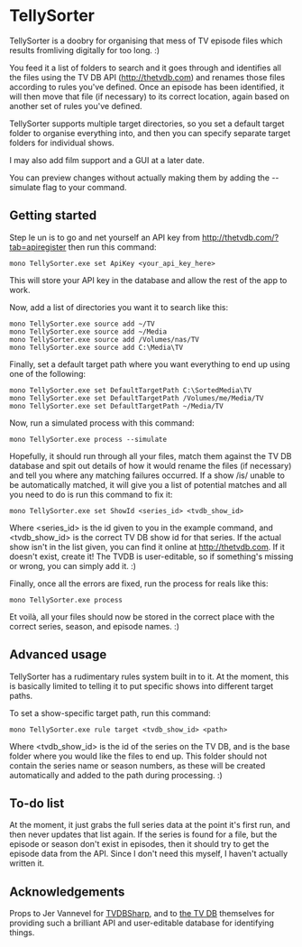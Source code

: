 # TellySorter

TellySorter is a doobry for organising that mess of TV episode files which results fromliving digitally for too
long. :)

You feed it a list of folders to search and it goes through and identifies all the files using the TV DB API
(http://thetvdb.com) and renames those files according to rules you've defined.  Once an episode has been
identified, it will then move that file (if necessary) to its correct location, again based on another set of
rules you've defined.

TellySorter supports multiple target directories, so you set a default target folder to organise everything into,
and then you can specify separate target folders for individual shows.

I may also add film support and a GUI at a later date.

You can preview changes without actually making them by adding the --simulate flag to your command.

## Getting started

Step le un is to go and net yourself an API key from http://thetvdb.com/?tab=apiregister then run this command:

    mono TellySorter.exe set ApiKey <your_api_key_here>

This will store your API key in the database and allow the rest of the app to work.

Now, add a list of directories you want it to search like this:

    mono TellySorter.exe source add ~/TV
    mono TellySorter.exe source add ~/Media
    mono TellySorter.exe source add /Volumes/nas/TV
    mono TellySorter.exe source add C:\Media\TV

Finally, set a default target path where you want everything to end up using one of the following:

    mono TellySorter.exe set DefaultTargetPath C:\SortedMedia\TV
    mono TellySorter.exe set DefaultTargetPath /Volumes/me/Media/TV
    mono TellySorter.exe set DefaultTargetPath ~/Media/TV

Now, run a simulated process with this command:

    mono TellySorter.exe process --simulate

Hopefully, it should run through all your files, match them against the TV DB database and spit out details of how
it would rename the files (if necessary) and tell you where any matching failures occurred. If a show /is/ unable
to be automatically matched, it will give you a list of potential matches and all you need to do is run this
command to fix it:

    mono TellySorter.exe set ShowId <series_id> <tvdb_show_id>

Where <series_id> is the id given to you in the example command, and <tvdb_show_id> is the correct TV DB show id
for that series. If the actual show isn't in the list given, you can find it online at http://thetvdb.com. If it
doesn't exist, create it! The TVDB is user-editable, so if something's missing or wrong, you can simply add it. :)

Finally, once all the errors are fixed, run the process for reals like this:

    mono TellySorter.exe process

Et voilà, all your files should now be stored in the correct place with the correct series, season, and episode
names. :)

## Advanced usage

TellySorter has a rudimentary rules system built in to it. At the moment, this is basically limited to telling it
to put specific shows into different target paths.

To set a show-specific target path, run this command:

    mono TellySorter.exe rule target <tvdb_show_id> <path>

Where <tvdb_show_id> is the id of the series on the TV DB, and <path> is the base folder where you would like the
files to end up. This folder should not contain the series name or season numbers, as these will be created
automatically and added to the path during processing. :)

## To-do list

At the moment, it just grabs the full series data at the point it's first run, and then never updates that list
again. If the series is found for a file, but the episode or season don't exist in episodes, then it should try to
get the episode data from the API. Since I don't need this myself, I haven't actually written it.

## Acknowledgements

Props to Jer Vannevel for [TVDBSharp](https://github.com/Vannevelj/TVDBSharp), and to
[the TV DB](http://www.thetvdb.com/) themselves for providing such a brilliant API and user-editable database for
identifying things.
